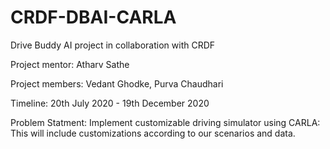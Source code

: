 # CRDF-DBAI-CARLA
Drive Buddy AI project in collaboration with CRDF

Project mentor: Atharv Sathe

Project members: Vedant Ghodke, Purva Chaudhari

Timeline: 20th July 2020 - 19th December 2020

Problem Statment: Implement customizable driving simulator using CARLA: This will include customizations according to our scenarios and data.
